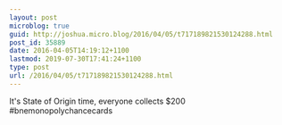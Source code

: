 ```yaml
---
layout: post
microblog: true
guid: http://joshua.micro.blog/2016/04/05/t717189821530124288.html
post_id: 35889
date: 2016-04-05T14:19:12+1100
lastmod: 2019-07-30T17:41:24+1100
type: post
url: /2016/04/05/t717189821530124288.html
---
```

It's State of Origin time, everyone collects $200 #bnemonopolychancecards

